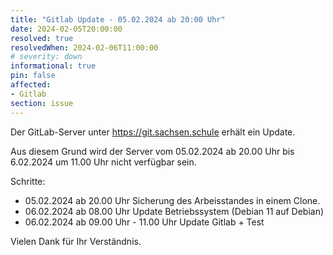```yaml
---
title: "Gitlab Update - 05.02.2024 ab 20:00 Uhr"
date: 2024-02-05T20:00:00
resolved: true
resolvedWhen: 2024-02-06T11:00:00
# severity: down
informational: true
pin: false 
affected:
- Gitlab
section: issue
---
```


Der GitLab-Server unter https://git.sachsen.schule erhält ein Update.

Aus diesem Grund wird der Server vom 05.02.2024 ab 20.00 Uhr bis 6.02.2024 um 11.00 Uhr nicht verfügbar sein.

Schritte:

- 05.02.2024 ab 20.00 Uhr Sicherung des Arbeisstandes in einem Clone.
- 06.02.2024 ab 08.00 Uhr Update Betriebssystem (Debian 11 auf Debian)
- 06.02.2024 ab 09.00 Uhr - 11.00 Uhr Update Gitlab + Test

Vielen Dank für Ihr Verständnis.
